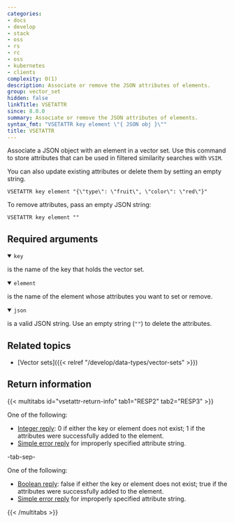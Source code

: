 ```yaml
---
categories:
- docs
- develop
- stack
- oss
- rs
- rc
- oss
- kubernetes
- clients
complexity: O(1)
description: Associate or remove the JSON attributes of elements.
group: vector_set
hidden: false
linkTitle: VSETATTR
since: 8.0.0
summary: Associate or remove the JSON attributes of elements.
syntax_fmt: "VSETATTR key element \"{ JSON obj }\""
title: VSETATTR
---
```


Associate a JSON object with an element in a vector set. Use this command to store attributes that can be used in filtered similarity searches with `VSIM`.

You can also update existing attributes or delete them by setting an empty string.

```shell
VSETATTR key element "{\"type\": \"fruit\", \"color\": \"red\"}"
```

To remove attributes, pass an empty JSON string:

```shell
VSETATTR key element ""
```

## Required arguments

<details open>
<summary><code>key</code></summary>

is the name of the key that holds the vector set.
</details>

<details open>
<summary><code>element</code></summary>

is the name of the element whose attributes you want to set or remove.
</details>

<details open>
<summary><code>json</code></summary>

is a valid JSON string. Use an empty string (`""`) to delete the attributes.
</details>

## Related topics

- [Vector sets]({{< relref "/develop/data-types/vector-sets" >}})

## Return information

{{< multitabs id="vsetattr-return-info" 
    tab1="RESP2" 
    tab2="RESP3" >}}

One of the following:
* [Integer reply](../../develop/reference/protocol-spec#integers): 0 if either the key or element does not exist; 1 if the attributes were successfully added to the element.
* [Simple error reply](../../develop/reference/protocol-spec/#simple-errors) for improperly specified attribute string.

-tab-sep-

One of the following:
* [Boolean reply](../../develop/reference/protocol-spec#booleans): false if either the key or element does not exist; true if the attributes were successfully added to the element.
* [Simple error reply](../../develop/reference/protocol-spec/#simple-errors) for improperly specified attribute string.

{{< /multitabs >}}
